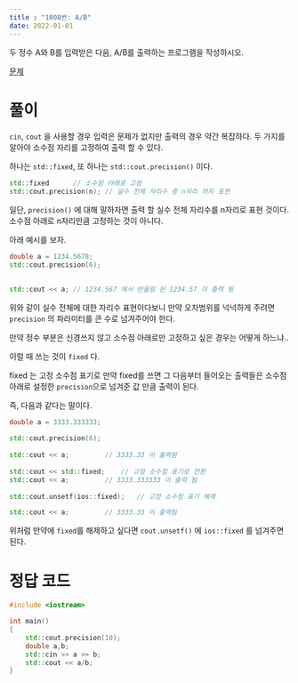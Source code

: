 ```yaml
---
title : "1008번: A/B"
date: 2022-01-01
---
```


두 정수 A와 B를 입력받은 다음, A/B를 출력하는 프로그램을 작성하시오.

[문제](https://www.acmicpc.net/problem/1008)

# 풀이

`cin`, `cout` 을 사용할 경우 입력은 문제가 없지만 출력의 경우 약간 복잡하다. 두 가지를 알아야 소수점 자리를 고정하여 출력 할 수 있다.

하나는 `std::fixed`, 또 하나는 `std::cout.precision()` 이다.

```cpp
std::fixed		// 소수점 아래로 고정
std::cout.precision(n);	// 실수 전체 자리수 중 n자리 까지 표현
```

일단, `precision()` 에 대해 말하자면 출력 할 실수 전체 자리수를 n자리로 표현 것이다. 소수점 아래로 n자리만큼 고정하는 것이 아니다.

아래 예시를 보자.

 
```cpp
double a = 1234.5678;
std::cout.precision(6);
 

std::cout << a;	// 1234.567 에서 반올림 된 1234.57 이 출력 됨
```
 
위와 같이 실수 전체에 대한 자리수 표현이다보니 만약 오차범위를 넉넉하게 주려면 `precision` 의 파라미터를 큰 수로 넘겨주어야 한다.


만약 정수 부분은 신경쓰지 않고 소수점 아래로만 고정하고 싶은 경우는 어떻게 하느냐..

이럴 때 쓰는 것이 `fixed` 다.

fixed 는 고정 소수점 표기로 만약 fixed를 쓰면 그 다음부터 들어오는 출력들은 소수점 아래로 설정한 `precision`으로 넘겨준 값 만큼 출력이 된다.

즉, 다음과 같다는 말이다.

```cpp
double a = 3333.333333;
 
std::cout.precision(6);
 
std::cout << a;			// 3333.33 이 출력됨
 
std::cout << std::fixed;	// 고정 소수점 표기로 전환
std::cout << a;			// 3333.333333 이 출력 됨
 
std::cout.unsetf(ios::fixed);	// 고정 소수점 표기 해제

std::cout << a;			// 3333.33 이 출력됨
```
 

위처럼 만약에 `fixed`를 해제하고 싶다면 `cout.unsetf()` 에 `ios::fixed` 를 넘겨주면 된다.

# 정답 코드
```cpp
#include <iostream>

int main()
{
    std::cout.precision(10);
    double a,b;
    std::cin >> a >> b;
    std::cout << a/b;
}
```